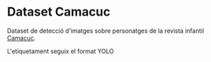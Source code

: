 # Dataset Camacuc
 Dataset de detecció d'imatges sobre personatges de la revista infantil [Camacuc](https://camacuc.com/).
 
 L'etiquetament seguix el format YOLO

